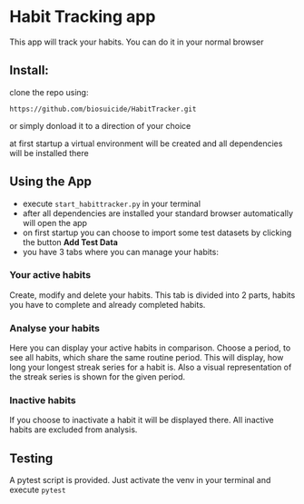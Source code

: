 # Habit Tracking app
This app will track your habits. You can do it in your normal browser

## Install:

clone the repo using: 
```
https://github.com/biosuicide/HabitTracker.git
```

or simply donload it to a direction of your choice

at first startup a virtual environment will be created and all dependencies will be installed there 

## Using the App

- execute ```start_habittracker.py``` in your terminal
- after all dependencies are installed your standard browser automatically will open the app
- on first startup you can choose to import some test datasets by clicking the button **Add Test Data**
- you have 3 tabs where you can manage your habits:

### Your active habits
Create, modify and delete your habits.
This tab is divided into 2 parts, habits you have to complete and already completed habits. 

### Analyse your habits
Here you can display your active habits in comparison. Choose a period, to see all habits, which share the same routine period. This will display, how long your longest streak series for a habit is. Also a visual representation of the streak series is shown for the given period.

### Inactive habits
If you choose to inactivate a habit it will be displayed there. All inactive habits are excluded from analysis. 

## Testing
A pytest script is provided. Just activate the venv in your terminal and execute ```pytest```
